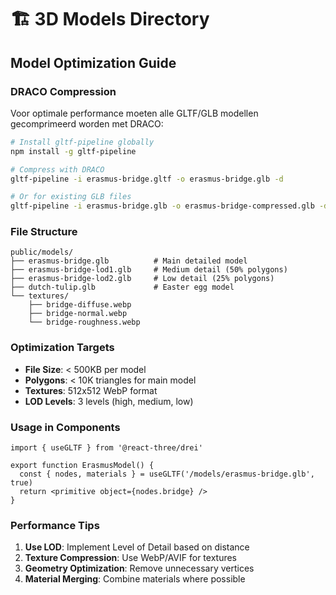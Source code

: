 # 🏗️ 3D Models Directory

## Model Optimization Guide

### DRACO Compression

Voor optimale performance moeten alle GLTF/GLB modellen gecomprimeerd worden met DRACO:

```bash
# Install gltf-pipeline globally
npm install -g gltf-pipeline

# Compress with DRACO
gltf-pipeline -i erasmus-bridge.gltf -o erasmus-bridge.glb -d

# Or for existing GLB files
gltf-pipeline -i erasmus-bridge.glb -o erasmus-bridge-compressed.glb -d
```

### File Structure

```
public/models/
├── erasmus-bridge.glb          # Main detailed model
├── erasmus-bridge-lod1.glb     # Medium detail (50% polygons)
├── erasmus-bridge-lod2.glb     # Low detail (25% polygons)
├── dutch-tulip.glb             # Easter egg model
└── textures/
    ├── bridge-diffuse.webp
    ├── bridge-normal.webp
    └── bridge-roughness.webp
```

### Optimization Targets

- **File Size**: < 500KB per model
- **Polygons**: < 10K triangles for main model
- **Textures**: 512x512 WebP format
- **LOD Levels**: 3 levels (high, medium, low)

### Usage in Components

```tsx
import { useGLTF } from '@react-three/drei'

export function ErasmusModel() {
  const { nodes, materials } = useGLTF('/models/erasmus-bridge.glb', true)
  return <primitive object={nodes.bridge} />
}
```

### Performance Tips

1. **Use LOD**: Implement Level of Detail based on distance
2. **Texture Compression**: Use WebP/AVIF for textures
3. **Geometry Optimization**: Remove unnecessary vertices
4. **Material Merging**: Combine materials where possible 